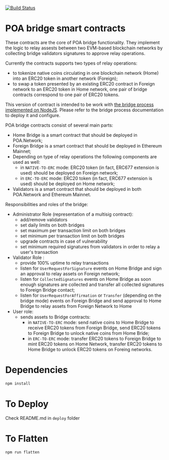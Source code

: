 [![Build Status](https://travis-ci.org/poanetwork/poa-parity-bridge-contracts.svg?branch=master)](https://travis-ci.org/poanetwork/poa-parity-bridge-contracts)

# POA bridge smart contracts
These contracts are the core of POA bridge functionality. They implement the logic to relay assests between
two EVM-based blockchain networks by collecting bridge validators signatures to approve relay operations.

Currently the contracts supports two types of relay operations:
* to tokenize native coins circulating in one blockchain network (Home) into an ERC20 token in another network (Foreign);
* to swap a token presented by an existing ERC20 contract in Foreign network to an ERC20 token in Home network, one pair of bridge contracts correspond to one pair of ERC20 tokens.

This version of contract is intended to be work with [the bridge process implemented on NodeJS](https://github.com/poanetwork/bridge-nodejs).
Please refer to the bridge process documentation to deploy it and configure.

POA bridge contracts consist of several main parts:
* Home Bridge is a smart contract that should be deployed in POA.Network;
* Foreign Bridge is a smart contract that should be deployed in Ethereum Mainnet;
* Depending on type of relay operations the following components are used as well:
  * in `NATIVE-TO-ERC` mode: ERC20 token (in fact, ERC677 extension is used) should be deployed on Foreign network;
  * in `ERC-TO-ERC` mode: ERC20 token (in fact, ERC677 extension is used) should be deployed on Home network;
* Validators is a smart contract that should be deployed in both POA.Network and Ethereum Mainnet.

Responsibilities and roles of the bridge:
- Administrator Role (representation of a multisig contract):
  - add/remove validators
  - set daily limits on both bridges
  - set maximum per transaction limit on both bridges
  - set minimum per transaction limit on both bridges
  - upgrade contracts in case of vulnerability
  - set minimum required signatures from validators in order to relay a user's transaction
- Validator Role :
  - provide 100% uptime to relay transactions
  - listen for `UserRequestForSignature` events on Home Bridge and sign an approval to relay assets on Foreign network;
  - listen for `CollectedSignatures` events on Home Bridge as soon enough signatures are collected and transfer all collected signatures to Foreign Bridge contact;
  - listen for `UserRequestForAffirmation` or `Transfer` (depending on the bridge mode) events on Foreign Bridge and send approval to Home Bridge to relay assets from Foreign Network to Home
- User role:
  - sends assets to Bridge contracts:
    - in `NATIVE-TO-ERC` mode: send native coins to Home Bridge to receive ERC20 tokens from Foreign Bridge, send ERC20 tokens to Foreign Bridge to unlock native coins from Home Bride;
    - in `ERC-TO-ERC` mode: transfer ERC20 tokens to Foreign Bridge to mint ERC20 tokens on Home Network, transfer ERC20 tokens to Home Bridge to unlock ERC20 tokens on Foreing networks. 

# Dependencies
```bash
npm install
```

# To Deploy
Check README.md in `deploy` folder

# To Flatten
```bash
npm run flatten
```
